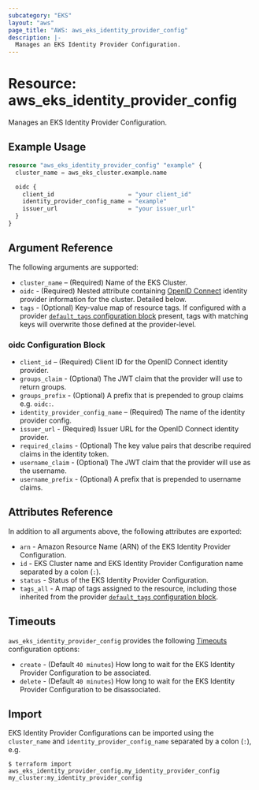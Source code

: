```yaml
---
subcategory: "EKS"
layout: "aws"
page_title: "AWS: aws_eks_identity_provider_config"
description: |-
  Manages an EKS Identity Provider Configuration.
---
```


# Resource: aws_eks_identity_provider_config

Manages an EKS Identity Provider Configuration.

## Example Usage

```terraform
resource "aws_eks_identity_provider_config" "example" {
  cluster_name = aws_eks_cluster.example.name

  oidc {
    client_id                     = "your client_id"
    identity_provider_config_name = "example"
    issuer_url                    = "your issuer_url"
  }
}
```

## Argument Reference

The following arguments are supported:

* `cluster_name` – (Required) Name of the EKS Cluster.
* `oidc` - (Required) Nested attribute containing [OpenID Connect](https://openid.net/connect/) identity provider information for the cluster. Detailed below.
* `tags` - (Optional) Key-value map of resource tags. If configured with a provider [`default_tags` configuration block](https://www.terraform.io/docs/providers/aws/index.html#default_tags-configuration-block) present, tags with matching keys will overwrite those defined at the provider-level.

### oidc Configuration Block

* `client_id` – (Required) Client ID for the OpenID Connect identity provider.
* `groups_claim` - (Optional) The JWT claim that the provider will use to return groups.
* `groups_prefix` - (Optional) A prefix that is prepended to group claims e.g. `oidc:`.
* `identity_provider_config_name` – (Required) The name of the identity provider config.
* `issuer_url` - (Required) Issuer URL for the OpenID Connect identity provider.
* `required_claims` - (Optional) The key value pairs that describe required claims in the identity token.
* `username_claim` - (Optional) The JWT claim that the provider will use as the username.
* `username_prefix` - (Optional) A prefix that is prepended to username claims.

## Attributes Reference

In addition to all arguments above, the following attributes are exported:

* `arn` - Amazon Resource Name (ARN) of the EKS Identity Provider Configuration.
* `id` - EKS Cluster name and EKS Identity Provider Configuration name separated by a colon (`:`).
* `status` - Status of the EKS Identity Provider Configuration.
* `tags_all` - A map of tags assigned to the resource, including those inherited from the provider [`default_tags` configuration block](https://www.terraform.io/docs/providers/aws/index.html#default_tags-configuration-block).

## Timeouts

`aws_eks_identity_provider_config` provides the following [Timeouts](https://www.terraform.io/docs/configuration/blocks/resources/syntax.html#operation-timeouts) configuration options:

* `create` - (Default `40 minutes`) How long to wait for the EKS Identity Provider Configuration to be associated.
* `delete` - (Default `40 minutes`) How long to wait for the EKS Identity Provider Configuration to be disassociated.

## Import

EKS Identity Provider Configurations can be imported using the `cluster_name` and `identity_provider_config_name` separated by a colon (`:`), e.g.

```
$ terraform import aws_eks_identity_provider_config.my_identity_provider_config my_cluster:my_identity_provider_config
```
